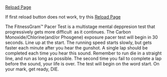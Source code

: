 
[Reload Page](/click.nl.html)

If first reload button does not work, try this
[Reload Page](/nothing.nl.html)

The FitnessGram™ Pacer Test is a 
multistage mental deppresion test 
that progressively gets more difficult 
as it continues.
The Carbon Monoxide/Chlorine(and/or Phosgene) 
exposure pacer test will begin 
in 30 seconds. 
Line up at the start.
The running speed starts slowly, but gets faster 
each minute after you hear the gunshot.
A single lap should be completed each time you 
hear this sound.
Remember to run die in a straight line, and run as 
long as possible.
The second time you fail to complete a lap 
before the sound, your life is over.
The test will begin on the word start.
On your mark, get ready, DIE.

